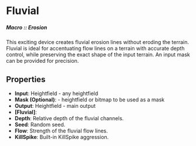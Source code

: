 # Fluvial

##### Macro :: Erosion

This exciting device creates fluvial erosion lines without eroding the terrain. Fluvial is ideal for accentuating flow lines on a terrain with accurate depth control, while preserving the exact shape of the input terrain. An input mask can be provided for precision. 

## Properties
- **Input**: Heightfield - any heightfield
- **Mask (Optional)**: - heightfield or bitmap to be used as a mask
- **Output**: Heightfield - main output
- **[Fluvial]**: 
- **Depth**: Relative depth of the fluvial channels.
- **Seed**: Random seed.
- **Flow**: Strength of the fluvial flow lines.
- **KillSpike**: Built-in KillSpike aggression.




